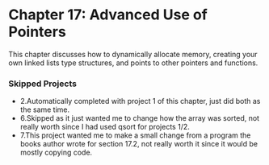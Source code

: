# Chapter 17: Advanced Use of Pointers
This chapter discusses how to dynamically allocate memory, creating your own linked lists type structures, and points to other pointers and functions.

### Skipped Projects
* 2.Automatically completed with project 1 of this chapter, just did both as the same time.
* 6.Skipped as it just wanted me to change how the array was sorted, not really worth since I had used qsort for projects 1/2.
* 7.This project wanted me to make a small change from a program the books author wrote for section 17.2, not really worth it since it would be mostly copying code. 